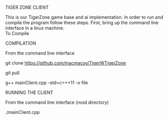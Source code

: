 TIGER ZONE CLIENT

This is our TigerZone game base and ai implementation.  In order to run and compile the program follow these steps.  First, bring up the command line interface in a linux machine.  
To Compile

COMPILATION

From the command line interface

git clone https://github.com/macmacoy/TigerWTigerZone

git pull

g++ mainClient.cpp -std=c=++11 -o file

RUNNING THE CLIENT

From the command line interface (rood directory)

./mainClient.cpp

